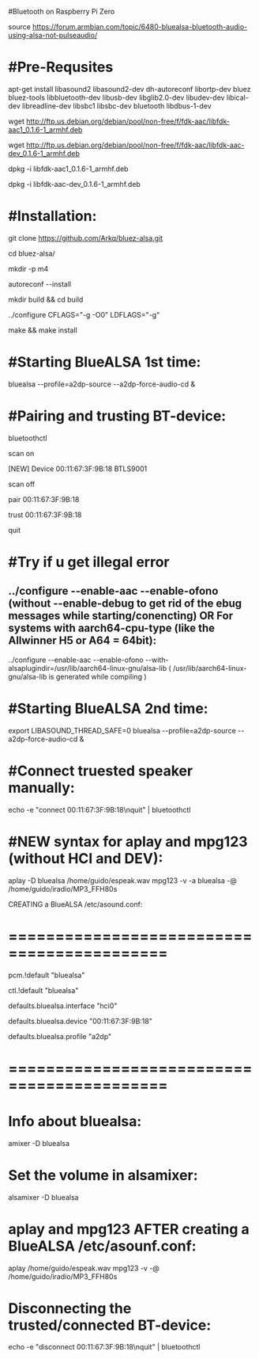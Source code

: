 #Bluetooth on Raspberry Pi Zero

source https://forum.armbian.com/topic/6480-bluealsa-bluetooth-audio-using-alsa-not-pulseaudio/

#Pre-Requsites
=============================================
apt-get install libasound2 libasound2-dev dh-autoreconf libortp-dev bluez bluez-tools libbluetooth-dev libusb-dev libglib2.0-dev libudev-dev libical-dev libreadline-dev libsbc1 libsbc-dev bluetooth libdbus-1-dev

wget http://ftp.us.debian.org/debian/pool/non-free/f/fdk-aac/libfdk-aac1_0.1.6-1_armhf.deb

wget http://ftp.us.debian.org/debian/pool/non-free/f/fdk-aac/libfdk-aac-dev_0.1.6-1_armhf.deb

dpkg -i libfdk-aac1_0.1.6-1_armhf.deb

dpkg -i libfdk-aac-dev_0.1.6-1_armhf.deb

#Installation:
=============================================
git clone https://github.com/Arkq/bluez-alsa.git

cd bluez-alsa/

mkdir -p m4

autoreconf --install

mkdir build && cd build

../configure CFLAGS="-g -O0" LDFLAGS="-g"

make && make install

#Starting BlueALSA 1st time:
=============================================
bluealsa --profile=a2dp-source --a2dp-force-audio-cd &

#Pairing and trusting BT-device:
=============================================
bluetoothctl

scan on

[NEW] Device 00:11:67:3F:9B:18 BTLS9001

scan off

pair 00:11:67:3F:9B:18

trust 00:11:67:3F:9B:18

quit


#Try if u get illegal error
=============================================
../configure --enable-aac --enable-ofono
(without --enable-debug to get rid of the ebug messages while starting/conencting)
OR
For systems with aarch64-cpu-type (like the Allwinner H5 or A64 = 64bit):
-------------------------------------------------------------------------
../configure --enable-aac --enable-ofono --with-alsaplugindir=/usr/lib/aarch64-linux-gnu/alsa-lib
( /usr/lib/aarch64-linux-gnu/alsa-lib is generated while compiling )


#Starting BlueALSA 2nd time:
=============================================
export LIBASOUND_THREAD_SAFE=0
bluealsa --profile=a2dp-source --a2dp-force-audio-cd &


#Connect truested speaker manually:
=============================================
echo -e "connect 00:11:67:3F:9B:18\nquit" | bluetoothctl


#NEW syntax for aplay and mpg123 (without HCI and DEV):
============================================
aplay -D bluealsa /home/guido/espeak.wav
mpg123 -v -a bluealsa -@ /home/guido/iradio/MP3_FFH80s

CREATING a BlueALSA /etc/asound.conf:
# ===========================================

pcm.!default "bluealsa"

ctl.!default "bluealsa"

defaults.bluealsa.interface "hci0"

defaults.bluealsa.device "00:11:67:3F:9B:18"

defaults.bluealsa.profile "a2dp"

# ===========================================

Info about bluealsa:
=============================================
amixer -D bluealsa

Set the volume in alsamixer:
=============================================
alsamixer -D bluealsa


aplay and mpg123 AFTER creating a BlueALSA /etc/asounf.conf:
=============================================
aplay /home/guido/espeak.wav
mpg123 -v -@ /home/guido/iradio/MP3_FFH80s


Disconnecting the trusted/connected BT-device:
=============================================
echo -e "disconnect 00:11:67:3F:9B:18\nquit" | bluetoothctl 

